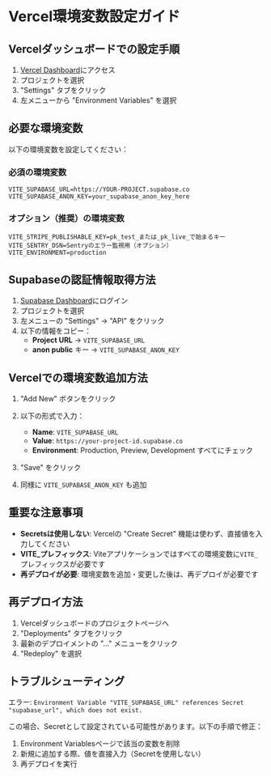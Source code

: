 # Vercel環境変数設定ガイド

## Vercelダッシュボードでの設定手順

1. [Vercel Dashboard](https://vercel.com/dashboard)にアクセス
2. プロジェクトを選択
3. "Settings" タブをクリック
4. 左メニューから "Environment Variables" を選択

## 必要な環境変数

以下の環境変数を設定してください：

### 必須の環境変数

```
VITE_SUPABASE_URL=https://YOUR-PROJECT.supabase.co
VITE_SUPABASE_ANON_KEY=your_supabase_anon_key_here
```

### オプション（推奨）の環境変数

```
VITE_STRIPE_PUBLISHABLE_KEY=pk_test_または_pk_live_で始まるキー
VITE_SENTRY_DSN=Sentryのエラー監視用（オプション）
VITE_ENVIRONMENT=production
```

## Supabaseの認証情報取得方法

1. [Supabase Dashboard](https://app.supabase.com)にログイン
2. プロジェクトを選択
3. 左メニューの "Settings" → "API" をクリック
4. 以下の情報をコピー：
   - **Project URL** → `VITE_SUPABASE_URL`
   - **anon public** キー → `VITE_SUPABASE_ANON_KEY`

## Vercelでの環境変数追加方法

1. "Add New" ボタンをクリック
2. 以下の形式で入力：
   - **Name**: `VITE_SUPABASE_URL`
   - **Value**: `https://your-project-id.supabase.co`
   - **Environment**: Production, Preview, Development すべてにチェック
3. "Save" をクリック

4. 同様に `VITE_SUPABASE_ANON_KEY` も追加

## 重要な注意事項

- **Secretsは使用しない**: Vercelの "Create Secret" 機能は使わず、直接値を入力してください
- **VITE_プレフィックス**: Viteアプリケーションではすべての環境変数に`VITE_`プレフィックスが必要です
- **再デプロイが必要**: 環境変数を追加・変更した後は、再デプロイが必要です

## 再デプロイ方法

1. Vercelダッシュボードのプロジェクトページへ
2. "Deployments" タブをクリック
3. 最新のデプロイメントの "..." メニューをクリック
4. "Redeploy" を選択

## トラブルシューティング

エラー: `Environment Variable "VITE_SUPABASE_URL" references Secret "supabase_url", which does not exist.`

この場合、Secretとして設定されている可能性があります。以下の手順で修正：

1. Environment Variablesページで該当の変数を削除
2. 新規に追加する際、値を直接入力（Secretを使用しない）
3. 再デプロイを実行